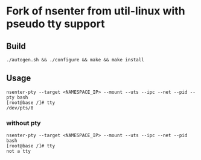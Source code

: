 # Fork of nsenter from util-linux with pseudo tty support

## Build

```
./autogen.sh && ./configure && make && make install
```

## Usage

```
nsenter-pty --target <NAMESPACE_IP> --mount --uts --ipc --net --pid --pty bash
[root@base /]# tty
/dev/pts/0
```

### without pty

```
nsenter-pty --target <NAMESPACE_IP> --mount --uts --ipc --net --pid bash
[root@base /]# tty
not a tty
```
